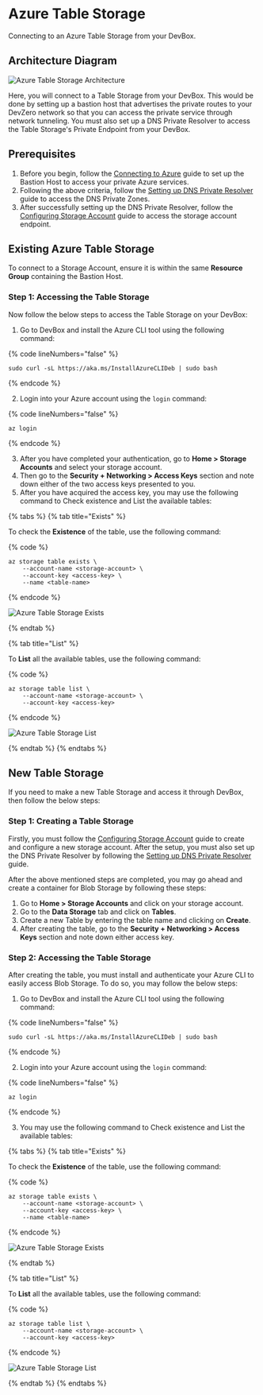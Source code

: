 # Azure Table Storage

Connecting to an Azure Table Storage from your DevBox.

## Architecture Diagram

![Azure Table Storage Architecture](../../../.gitbook/assets/azure-table-architecture.png)

Here, you will connect to a Table Storage from your DevBox. This would be done by setting up a bastion host that advertises the private routes to your DevZero network so that you can access the private service through network tunneling. You must also set up a DNS Private Resolver to access the Table Storage's Private Endpoint from your DevBox.

## Prerequisites

1. Before you begin, follow the [Connecting to Azure](../../existing-network/connecting-to-azure.md) guide to set up the Bastion Host to access your private Azure services.
2. Following the above criteria, follow the [Setting up DNS Private Resolver](./setting-up-dns-private-resolver.md) guide to access the DNS Private Zones.
3. After successfully setting up the DNS Private Resolver, follow the [Configuring Storage Account](./configuring-storage-account.md) guide to access the storage account endpoint.

## Existing Azure Table Storage

To connect to a Storage Account, ensure it is within the same **Resource Group** containing the Bastion Host.

### Step 1: Accessing the Table Storage

Now follow the below steps to access the Table Storage on your DevBox:

1. Go to DevBox and install the Azure CLI tool using the following command:

{% code lineNumbers="false" %}
```
sudo curl -sL https://aka.ms/InstallAzureCLIDeb | sudo bash
```
{% endcode %}

2. Login into your Azure account using the `login` command:

{% code lineNumbers="false" %}
```
az login
```
{% endcode %}

3. After you have completed your authentication, go to **Home > Storage Accounts** and select your storage account.
4. Then go to the **Security + Networking > Access Keys** section and note down either of the two access keys presented to you.
5. After you have acquired the access key, you may use the following command to Check existence and List the available tables:

{% tabs %}
{% tab title="Exists" %}

To check the **Existence** of the table, use the following command:

{% code %}
```
az storage table exists \
    --account-name <storage-account> \
    --account-key <access-key> \
    --name <table-name>
```
{% endcode %}

![Azure Table Storage Exists](../../../.gitbook/assets/azure-table-exists.png)

{% endtab %}

{% tab title="List" %}

To **List** all the available tables, use the following command:

{% code %}
```
az storage table list \
    --account-name <storage-account> \
    --account-key <access-key>
```
{% endcode %}

![Azure Table Storage List](../../../.gitbook/assets/azure-table-list.png)

{% endtab %}
{% endtabs %}

## New Table Storage

If you need to make a new Table Storage and access it through DevBox, then follow the below steps:

### Step 1: Creating a Table Storage

Firstly, you must follow the [Configuring Storage Account](./configuring-storage-account.md) guide to create and configure a new storage account. After the setup, you must also set up the DNS Private Resolver by following the [Setting up DNS Private Resolver](./setting-up-dns-private-resolver.md) guide.

After the above mentioned steps are completed, you may go ahead and create a container for Blob Storage by following these steps:

1. Go to **Home > Storage Accounts** and click on your storage account.
2. Go to the **Data Storage** tab and click on **Tables**.
3. Create a new Table by entering the table name and clicking on **Create**.
4. After creating the table, go to the **Security + Networking > Access Keys** section and note down either access key.

### Step 2: Accessing the Table Storage

After creating the table, you must install and authenticate your Azure CLI to easily access Blob Storage. To do so, you may follow the below steps:

1. Go to DevBox and install the Azure CLI tool using the following command:

{% code lineNumbers="false" %}
```
sudo curl -sL https://aka.ms/InstallAzureCLIDeb | sudo bash
```
{% endcode %}

2. Login into your Azure account using the `login` command:

{% code lineNumbers="false" %}
```
az login
```
{% endcode %}

3. You may use the following command to Check existence and List the available tables:

{% tabs %}
{% tab title="Exists" %}

To check the **Existence** of the table, use the following command:

{% code %}
```
az storage table exists \
    --account-name <storage-account> \
    --account-key <access-key> \
    --name <table-name>
```
{% endcode %}

![Azure Table Storage Exists](../../../.gitbook/assets/azure-table-exists.png)

{% endtab %}

{% tab title="List" %}

To **List** all the available tables, use the following command:

{% code %}
```
az storage table list \
    --account-name <storage-account> \
    --account-key <access-key>
```
{% endcode %}

![Azure Table Storage List](../../../.gitbook/assets/azure-table-list.png)

{% endtab %}
{% endtabs %}
